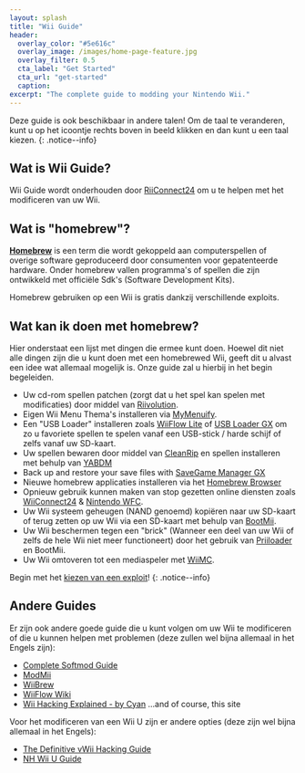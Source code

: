 ```yaml
---
layout: splash
title: "Wii Guide"
header:
  overlay_color: "#5e616c"
  overlay_image: /images/home-page-feature.jpg
  overlay_filter: 0.5
  cta_label: "Get Started"
  cta_url: "get-started"
  caption:
excerpt: "The complete guide to modding your Nintendo Wii."
---
```


Deze guide is ook beschikbaar in andere talen! Om de taal te veranderen, kunt u op het icoontje rechts boven in beeld klikken en dan kunt u een taal kiezen.
{: .notice--info}

## Wat is Wii Guide?

Wii Guide wordt onderhouden door [RiiConnect24](https://rc24.xyz) om u te helpen met het modificeren van uw Wii.

## Wat is "homebrew"?

[**Homebrew**](https://nl.wikipedia.org/wiki/Homebrew_(software)) is een term die wordt gekoppeld aan computerspellen of overige software geproduceerd door consumenten voor gepatenteerde hardware. Onder homebrew vallen programma's of spellen die zijn ontwikkeld met officiële Sdk's (Software Development Kits).

Homebrew gebruiken op een Wii is gratis dankzij verschillende exploits.

## Wat kan ik doen met homebrew?

Hier onderstaat een lijst met dingen die ermee kunt doen. Hoewel dit niet alle dingen zijn die u kunt doen met een homebrewed Wii, geeft dit u alvast een idee wat allemaal mogelijk is. Onze guide zal u hierbij in het begin begeleiden.

- Uw cd-rom spellen patchen (zorgt dat u het spel kan spelen met modificaties) door middel van [Riivolution](http://www.wiibrew.org/wiki/Riivolution).
- Eigen Wii Menu Thema's installeren via [MyMenuify](/themes).
- Een "USB Loader" installeren zoals [WiiFlow Lite](https://gbatemp.net/threads/wiiflow-lite.422685/) of [USB Loader GX](/usbloadergx) om zo u favoriete spellen te spelen vanaf een USB-stick / harde schijf of zelfs vanaf uw SD-kaart.
- Uw spellen bewaren door middel van [CleanRip](/dump-games) en spellen installeren met behulp van [YABDM](/dump-wads)
- Back up and restore your save files with [SaveGame Manager GX](https://wiidatabase.de/downloads/wii-tools/savegame-manager-gx-beta/)
- Nieuwe homebrew applicaties installeren via het [Homebrew Browser](/hbb)
- Opnieuw gebruik kunnen maken van stop gezetten online diensten zoals [WiiConnect24](/riiconnect24) & [Nintendo WFC](/wiimmfi).
- Uw Wii systeem geheugen (NAND genoemd) kopiëren naar uw SD-kaart of terug zetten op uw Wii via een SD-kaart met behulp van [BootMii](http://bootmii.org).
- Uw Wii beschermen tegen een "brick" (Wanneer een deel van uw Wii of zelfs de hele Wii niet meer functioneert) door het gebruik van [Priiloader](/priiloader) en BootMii.
- Uw Wii omtoveren tot een mediaspeler met [WiiMC](http://www.wiimc.org/).

Begin met het [kiezen van een exploit](get-started)!
{: .notice--info}

## Andere Guides

Er zijn ook andere goede guide die u kunt volgen om uw Wii te modificeren of die u kunnen helpen met problemen (deze zullen wel bijna allemaal in het Engels zijn):

- [Complete Softmod Guide](https://sites.google.com/site/completesg/)
- [ModMii](http://modmii.000webhostapp.com/)
- [WiiBrew](https://wiibrew.org/)
- [WiiFlow Wiki](https://sites.google.com/site/wiiflowiki4/)
- [Wii Hacking Explained - by Cyan](https://gbatemp.net/threads/wii-hacking-explained.501605/) ...and of course, this site

Voor het modificeren van een Wii U zijn er andere opties (deze zijn wel bijna allemaal in het Engels):
- [The Definitive vWii Hacking Guide](https://gbatemp.net/threads/the-definitive-vwii-hacking-guide.425852/)
- [NH Wii U Guide](https://wiiuguide.xyz)